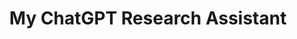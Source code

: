 ---
title: My ChatGPT Research Assistant
menu:
  sidebar:
    name: ChatGPT RA
    identifier: chatgpt-ra
    parent: curiosity
    weight: 10
---